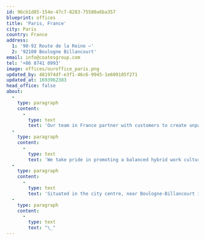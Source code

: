 ```yaml
---
id: 96cb1d85-154e-47c7-8283-75580a6ba357
blueprint: offices
title: 'Paris, France'
city: Paris
country: France
address:
  1: '90-92 Route de la Reine –'
  2: '92100 Boulogne Billancourt'
email: info@coatesgroup.com
tel: '+86 8741 0993'
image: offices/ouroffice_paris.png
updated_by: 481974df-e3f1-46c6-9945-1e609185f271
updated_at: 1693962383
head_office: false
about:
  -
    type: paragraph
    content:
      -
        type: text
        text: 'Our team in France partner with customers to create unparalleled experiences through the deployment of products including our outdoor digital menu boards and indoor digital menu boards, powered by our proprietary Switchboard™ CMS.'
  -
    type: paragraph
    content:
      -
        type: text
        text: 'We take pride in promoting a balanced hybrid work culture in our Paris office, but our team loves nothing more than meeting and socialising in person altogether in our office too. At least once per month, we have a team day in which we come together to enjoy our Thrive program events! '
  -
    type: paragraph
    content:
      -
        type: text
        text: 'Situated in the city centre, near Boulogne-Billancourt in South-West Paris, our offices are superbly located and close to the Coates France LAB.'
  -
    type: paragraph
    content:
      -
        type: text
        text: "\_"
---
```

